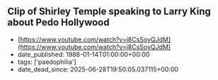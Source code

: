  ## Clip of Shirley Temple speaking to Larry King about Pedo Hollywood
 - [https://www.youtube.com/watch?v=j8CsSoyQJdM](https://www.youtube.com/watch?v=j8CsSoyQJdM)
 - date_published: 1988-01-14T01:00:00+00:00
 - tags: ['paedophilia']
 - date_dead_since: 2025-06-28T19:50:05.037115+00:00

